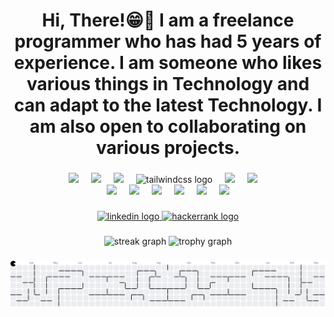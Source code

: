 <h1 align="center">Hi, There!😁👋 I am a freelance programmer who has had 5 years of experience. I am someone who likes various things in Technology and can adapt to the latest Technology. I am also open to collaborating on various projects.</h1>

###

<div align="center">
  <img src="https://skillicons.dev/icons?i=python" height="60"/>
  <img width="12" />
  <img src="https://skillicons.dev/icons?i=flutter" height="60"/>
  <img width="12" />
  <img src="https://skillicons.dev/icons?i=laravel" height="60"/>
  <img width="12" />
  <img src="https://skillicons.dev/icons?i=tailwind" height="60" alt="tailwindcss logo"  />
  <img width="12" />
  <img src="https://skillicons.dev/icons?i=mysql" height="60"/>
  <img width="12" />
  <img src="https://skillicons.dev/icons?i=cpp" height="60"/>
  <img width="12" /><br>
  <img src="https://skillicons.dev/icons?i=c" height="60"/>
  <img width="12" />
  <img src="https://skillicons.dev/icons?i=flask" height="60"/>
  <img width="12" />
  <img src="https://skillicons.dev/icons?i=django" height="60"/>
  <img width="12" />
  <img src="https://skillicons.dev/icons?i=bootstrap" height="60"/>
  <img width="12" />
  <img src="https://skillicons.dev/icons?i=aws" height="60"/>
  <img width="12" />
  <img src="https://skillicons.dev/icons?i=linux" height="60"/>
</div>

###

<div align="center">
  <a href="https://linkedin.com/in/syahrul-agung">
    <img src="https://img.shields.io/static/v1?message=LinkedIn&logo=linkedin&label=&color=0077B5&logoColor=white&labelColor=&style=for-the-badge" height="25" alt="linkedin logo"  />
  </a>
  <a href="https://www.hackerrank.com/profile/securityxploit7">
    <img src="https://img.shields.io/static/v1?message=LinkedIn&logo=linkedin&label=&color=0077B5&logoColor=white&labelColor=&style=for-the-badge" height="25" alt="hackerrank logo"/>
  </a>
</div>

###

<div align="center">
  <img src="https://streak-stats.demolab.com?user=maurodesouza&locale=en&mode=daily&theme=dracula&hide_border=false&border_radius=5&order=3" height="150" alt="streak graph"  />
  <img src="https://github-profile-trophy.vercel.app?username=maurodesouza&theme=dracula&column=-1&row=1&margin-w=8&margin-h=8&no-bg=false&no-frame=false&order=4" height="150" alt="trophy graph"  />
</div>

###

<picture>
  <source media="(prefers-color-scheme: dark)" srcset="https://raw.githubusercontent.com/abozanona/abozanona/output/pacman-contribution-graph-dark.svg">
  <source media="(prefers-color-scheme: light)" srcset="https://raw.githubusercontent.com/abozanona/abozanona/output/pacman-contribution-graph.svg">
  <img alt="pacman contribution graph" src="https://raw.githubusercontent.com/abozanona/abozanona/output/pacman-contribution-graph.svg">
</picture>

###
